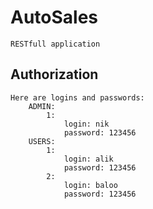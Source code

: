 # AutoSales
    RESTfull application
## Authorization
    Here are logins and passwords:
        ADMIN:
            1:
                login: nik
                password: 123456
        USERS:
            1:
                login: alik
                password: 123456
            2:
                login: baloo
                password: 123456
